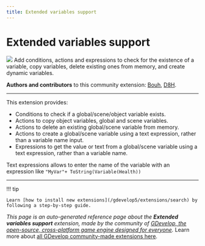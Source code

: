 ```yaml
---
title: Extended variables support
---
```

# Extended variables support

![](https://resources.gdevelop-app.com/assets/Icons/variable-box.svg)
Add conditions, actions and expressions to check for the existence of a variable, copy variables, delete existing ones from memory, and create dynamic variables.

**Authors and contributors** to this community extension: [Bouh](https://gd.games/Bouh), [D8H](https://gd.games/D8H).

---

This extension provides: 

- Conditions to check if a global/scene/object variable exists.
- Actions to copy object variables, global and scene variables.
- Actions to delete an existing global/scene variable from memory.
- Actions to create a global/scene variable using a text expression, rather than a variable name input.
- Expressions to get the value or text from a global/scene variable using a text expression, rather than a variable name.

Text expressions allows to enter the name of the variable with an expression like `"MyVar"+ ToString(Variable(Health))`

---

!!! tip

    Learn [how to install new extensions](/gdevelop5/extensions/search) by following a step-by-step guide.

*This page is an auto-generated reference page about the **Extended variables support** extension, made by the community of [GDevelop, the open-source, cross-platform game engine designed for everyone](https://gdevelop.io/).* Learn more about [all GDevelop community-made extensions here](/gdevelop5/extensions).